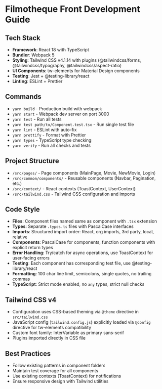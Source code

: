 # Filmotheque Front Development Guide

## Tech Stack
- **Framework**: React 18 with TypeScript
- **Bundler**: Webpack 5
- **Styling**: Tailwind CSS v4.1.14 with plugins (@tailwindcss/forms, @tailwindcss/typography, @tailwindcss/aspect-ratio)
- **UI Components**: tw-elements for Material Design components
- **Testing**: Jest + @testing-library/react
- **Linting**: ESLint + Prettier

## Commands
- `yarn build` - Production build with webpack
- `yarn start` - Webpack dev server on port 3000
- `yarn test` - Run all tests
- `yarn test path/to/Component.test.tsx` - Run single test file
- `yarn lint` - ESLint with auto-fix
- `yarn prettify` - Format with Prettier
- `yarn types` - TypeScript type checking
- `yarn verify` - Run all checks and tests

## Project Structure
- `/src/pages/` - Page components (MainPage, Movie, NewMovie, Login)
- `/src/common/components/` - Reusable components (Navbar, Pagination, etc.)
- `/src/context/` - React contexts (ToastContext, UserContext)
- `/src/tailwind.css` - Tailwind CSS configuration and imports

## Code Style
- **Files**: Component files named same as component with `.tsx` extension
- **Types**: Separate `.types.ts` files with PascalCase interfaces
- **Imports**: Structured import order: React, org imports, 3rd party, local, relative
- **Components**: PascalCase for components, function components with explicit return types
- **Error Handling**: Try/catch for async operations, use ToastContext for user-facing errors
- **Testing**: Each component has corresponding test file, use @testing-library/react
- **Formatting**: 100 char line limit, semicolons, single quotes, no trailing commas
- **TypeScript**: Strict mode enabled, no `any` types, strict null checks

## Tailwind CSS v4
- Configuration uses CSS-based theming via `@theme` directive in `src/tailwind.css`
- JavaScript config (`tailwind.config.js`) explicitly loaded via `@config` directive for tw-elements compatibility
- Custom font family: InterVariable as primary sans-serif
- Plugins imported directly in CSS file

## Best Practices
- Follow existing patterns in component folders
- Maintain test coverage for all components
- Use existing contexts (ToastContext) for notifications
- Ensure responsive design with Tailwind utilities